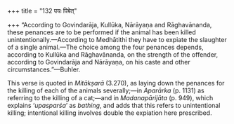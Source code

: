 +++
title = "132 पयः पिबेत्"

+++
“According to Govindarāja, Kullūka, Nārāyaṇa and Rāghavānanda, these
penances are to be performed if the animal has been killed
unintentionally.—According to Medhātithi they have to expiate the
slaughter of a single animal.—The choice among the four penances
depends, according to Kullūka and Rāghavānanda, on the strength of the
offender, according to Govindarāja and Nārāyaṇa, on his caste and other
circumstances.”—Buhler.

This verse is quoted in *Mitākṣarā* (3.270), as laying down the penances
for the killing of each of the animals severally;—in *Aparārka* (p.
1131) as referring to the killing of a cat;—and in *Madanapārijāta* (p.
949), which explains ‘*upasparśa*’ as *bathing*, and adds that this
refers to unintentional killing; intentional killing involves double the
expiation here prescribed.


